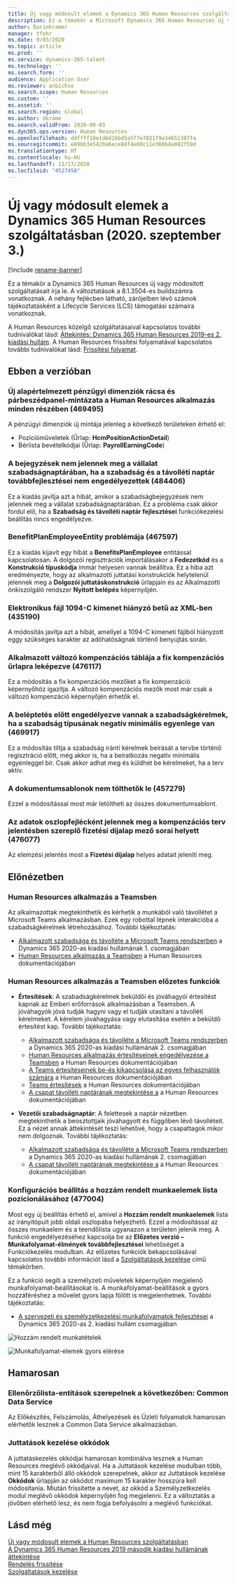 ```yaml
---
title: Új vagy módosult elemek a Dynamics 365 Human Resources szolgáltatásban (2020. szeptember 03.)
description: Ez a témakör a Microsoft Dynamics 365 Human Resources új vagy módosított szolgáltatásait írja le a 2020. szeptember 3-i kiadásban.
author: Darinkramer
manager: tfehr
ms.date: 9/03/2020
ms.topic: article
ms.prod: ''
ms.service: dynamics-365-talent
ms.technology: ''
ms.search.form: ''
audience: Application User
ms.reviewer: anbichse
ms.search.scope: Human Resources
ms.custom: ''
ms.assetid: ''
ms.search.region: Global
ms.author: dkrame
ms.search.validFrom: 2020-09-03
ms.dyn365.ops.version: Human Resources
ms.openlocfilehash: ddffff18e1d6d16bd5a5f7e7021f9a34651307fa
ms.sourcegitcommit: e89bb3e5420a6ece84f4e80c11e360b4a042f59d
ms.translationtype: HT
ms.contentlocale: hu-HU
ms.lasthandoff: 11/17/2020
ms.locfileid: "4527458"
---
```

# <a name="whats-new-or-changed-in-dynamics-365-human-resources-september-3-2020"></a>Új vagy módosult elemek a Dynamics 365 Human Resources szolgáltatásban (2020. szeptember 3.)

[!include [rename-banner](~/includes/cc-data-platform-banner.md)]

Ez a témakör a Dynamics 365 Human Resources új vagy módosított szolgáltatásait írja le. A változtatások a 8.1.3504-es buildszámra vonatkoznak. A néhány fejlécben látható, zárójelben lévő számok tájékoztatásként a Lifecycle Services (LCS) támogatási számaira vonatkoznak.

A Human Resources közelgő szolgáltatásaival kapcsolatos további tudnivalókat lásd: [Áttekintés: Dynamics 365 Human Resources 2019-es 2. kiadási hullám](https://docs.microsoft.com/dynamics365-release-plan/2019wave2/dynamics365-human-resources/). A Human Resources frissítési folyamatával kapcsolatos további tudnivalókat lásd: [Frissítési folyamat](hr-admin-setup-update-process.md).

## <a name="in-this-release"></a>Ebben a verzióban

### <a name="new-default-financial-dimensions-grid-and-dialog-pattern-throughout-human-resources-469495"></a>Új alapértelmezett pénzügyi dimenziók rácsa és párbeszédpanel-mintázata a Human Resources alkalmazás minden részében (469495)

A pénzügyi dimenziók új mintája jelenleg a következő területeken érhető el:

- Pozícióműveletek (Űrlap: **HcmPositionActionDetail**)
- Bérlista bevételkódjai (Űrlap: **PayrollEarningCode**)

### <a name="entries-dont-appear-in-company-leave-calendar-if-leave-and-absence-calendar-enhancements-arent-enabled-484406"></a>A bejegyzések nem jelennek meg a vállalat szabadságnaptárában, ha a szabadság és a távolléti naptár továbbfejlesztései nem engedélyezettek (484406)

Ez a kiadás javítja azt a hibát, amikor a szabadságbejegyzések nem jelennek meg a vállalat szabadságnaptárában. Ez a probléma csak akkor fordul elő, ha a **Szabadság és távolléti naptár fejlesztései** funkciókezelési beállítás nincs engedélyezve.

### <a name="benefitplanemployeeentity-issue-467597"></a>BenefitPlanEmployeeEntity problémája (467597)

Ez a kiadás kijavít egy hibát a **BenefitsPlanEmployee** entitással kapcsolatosan. A dolgozói regisztrációk importálásakor a **Fedezetkód** és a **Konstrukció típuskódja** immár helyesen vannak beállítva. Ez a hiba azt eredményezte, hogy az alkalmazotti juttatási konstrukciók helytelenül jelennek meg a **Dolgozói juttatáskonstrukció** űrlapjain és az Alkalmazotti önkiszolgáló rendszer **Nyitott belépés** képernyőjén.

### <a name="electronic-file-1094-c-output-missing-letter-in-xml-435190"></a>Elektronikus fájl 1094-C kimenet hiányzó betű az XML-ben (435190)

A módosítás javítja azt a hibát, amellyel a 1094-C kimeneti fájlból hiányzott eggy szükséges karakter az adóhatóságnak történő benyújtás során.

### <a name="employee-variable-compensation-table-mapped-to-fixed-compensation-form-476117"></a>Alkalmazott változó kompenzációs táblája a fix kompenzációs űrlapra leképezve (476117)

Ez a módosítás a fix kompenzációs mezőket a fix kompenzáció képernyőhöz igazítja. A változó kompenzációs mezők most már csak a változó kompenzáció képernyőjén érhetők el.

### <a name="leave-requests-allowed-before-enrollment-if-that-leave-type-has-a-negative-minimum-balance-469917"></a>A beléptetés előtt engedélyezve vannak a szabadságkérelmek, ha a szabadság típusának negatív minimális egyenlege van (469917)

Ez a módosítás tiltja a szabadság iránti kérelmek beírását a tervbe történő regisztráció előtt, még akkor is, ha a beiratkozás negatív minimális egyenleggel bír. Csak akkor adhat meg és küldhet be kérelmeket, ha a terv aktív.

### <a name="document-templates-dont-download-457279"></a>A dokumentumsablonok nem tölthetők le (457279)

Ezzel a módosítással most már letöltheti az összes dokumentumsablont. 

### <a name="data-displays-as-column-headers-instead-of-rows-for-the-pay-rate-field-in-the-compensation-plan-report-476077"></a>Az adatok oszlopfejlécként jelennek meg a kompenzációs terv jelentésben szereplő fizetési díjalap mező sorai helyett (476077)

Az elemzési jelentés most a **Fizetési díjalap** helyes adatait jeleníti meg.

## <a name="in-preview"></a>Előnézetben

### <a name="human-resources-application-in-teams"></a>Human Resources alkalmazás a Teamsben

Az alkalmazottak megtekinthetik és kérhetik a munkából való távollétet a Microsoft Teams alkalmazásban. Ezek egy robottal lépnek interakcióba a szabadságkérelmek létrehozásához. További tájékoztatás:

- [Alkalmazott szabadsága és távolléte a Microsoft Teams rendszerben](https://docs.microsoft.com/dynamics365-release-plan/2020wave1/dynamics365-human-resources/employee-leave-absence-experience-teams) a Dynamics 365 2020-as kiadási hullámának 1. csomagjában
- [Human Resources alkalmazás a Teamsben](https://go.microsoft.com/fwlink/?linkid=2127841) a Human Resources dokumentációjában

### <a name="human-resources-app-in-teams-preview-features"></a>Human Resources alkalmazás a Teamsben előzetes funkciók
 
-  **Értesítések**: A szabadságkérelmek beküldői és jóváhagyói értesítést kapnak az Emberi erőforrások alkalmazásban a Teamsben. A jóváhagyók jóvá tudják hagyni vagy el tudják utasítani a távolléti kérelmeket. A kérelem jóváhagyása vagy elutasítása esetén a beküldő értesítést kap. További tájékoztatás:
   - [Alkalmazott szabadsága és távolléte a Microsoft Teams rendszerben](https://docs.microsoft.com/dynamics365-release-plan/2020wave2/human-resources/dynamics365-human-resources/employee-leave-absence-experience-teams) a Dynamics 365 2020-as kiadási hullámának 2. csomagjában
   - [Human Resources alkalmazás értesítéseinek engedélyezése a Teamsben](https://docs.microsoft.com/dynamics365/human-resources/hr-admin-teams-leave-app#enable-notifications-for-the-human-resources-app-in-teams) a Human Resources dokumentációjában
   - [A Teams értesítéseinek be-és kikapcsolása az egyes felhasználók számára](https://docs.microsoft.com/dynamics365/human-resources/hr-admin-teams-leave-app#turn-teams-notifications-on-or-off-for-individual-users) a Human Resources dokumentációjában
   - [Teams értesítések](https://docs.microsoft.com/dynamics365/human-resources/hr-teams-leave-app#teams-notifications) a Human Resources dokumentációjában
   - [A csapat távolléti naptárának megtekintése a](https://docs.microsoft.com/dynamics365/human-resources/hr-teams-leave-app#view-your-teams-leave-calendar) a Human Resources dokumentációjában
 
- **Vezetői szabadságnaptár**: A felettesek a naptár nézetben megtekinthetik a beosztottjaik jóváhagyott és függőben lévő távolléteit. Ez a nézet annak áttekintését teszi lehetővé, hogy a csapattagok mikor nem dolgoznak. További tájékoztatás:
   - [Alkalmazott szabadsága és távolléte a Microsoft Teams rendszerben](https://docs.microsoft.com/dynamics365-release-plan/2020wave2/human-resources/dynamics365-human-resources/employee-leave-absence-experience-teams) a Dynamics 365 2020-as kiadási hullámának 2. csomagjában
   - [A csapat távolléti naptárának megtekintése a](https://docs.microsoft.com/dynamics365/human-resources/hr-teams-leave-app#view-your-teams-leave-calendar) a Human Resources dokumentációjában

### <a name="configuration-option-to-position-work-items-assigned-to-me-list-477004"></a>Konfigurációs beállítás a hozzám rendelt munkaelemek lista pozicionálásához (477004)

Most egy új beállítás érhető el, amivel a **Hozzám rendelt munkaelemek** lista az irányítópult jobb oldali oszlopába helyezhető. Ezzel a módosítással az összes munkaelem és a teendőlista ugyanazon a területen jelenik meg. A funkció engedélyezéséhez kapcsolja be az **Előzetes verzió – Munkafolyamat-élmények továbbfejlesztései** lehetőséget a Funkciókezelés modulban. Az előzetes funkciók bekapcsolásával kapcsolatos további információt lásd a [Szolgáltatások kezelése](hr-admin-manage-features.md) című témakörben.

Ez a funkció segíti a személyzeti műveletek képernyőjén megjelenő munkafolyamat-beállításokat is. A munkafolyamat-beállítások a gyors hozzáféréshez a művelet gyors lapja fölött is megjelenhetnek. További tájékoztatás: 

- [A szervezeti és személyzetkezelési munkafolyamatok fejlesztései](https://docs.microsoft.com/dynamics365-release-plan/2020wave2/human-resources/dynamics365-human-resources/organization-personnel-management-workflow-experience-enhancements) a Dynamics 365 2020-as 2. kiadási hullám csomagjában

![Hozzám rendelt munkatételek](./media/hr-workflow-work-items-assigned-to-me.png)

![Munkafolyamat-elemek gyors elérése](./media/hr-workflow-quick-access.png)

## <a name="coming-soon"></a>Hamarosan

### <a name="checklist-entities-included-in-common-data-service"></a>Ellenőrzőlista-entitások szerepelnek a következőben: Common Data Service

Az Előkészítés, Felszámolás, Áthelyezések és Üzleti folyamatok hamarosan elérhetők lesznek a Common Data Service alkalmazásban.

### <a name="benefits-management-reason-codes"></a>Juttatások kezelése okkódok

A juttatáskezelés okkódjai hamarosan kombinálva lesznek a Human Resources meglévő okkódjaival. Ha a Juttatások kezelése modulban több, mint 15 karakterből álló okkódok szerepelnek, akkor az Juttatások kezelése **Okkódok** űrlapján az okkódot maximum 15 karakter hosszúra kell módosítania. Miután frissítette a nevet, az okkód a Személyzetkezelés modul meglévő okkódok képernyőjén fog megjelenni. Ez a változtatás a jövőben elérhető lesz, és nem fogja befolyásolni a meglévő funkciókat.

## <a name="see-also"></a>Lásd még

[Új vagy módosult elemek a Human Resources szolgáltatásban](hr-admin-whats-new.md)</br>
[A Dynamics 365 Human Resources 2019 második kiadási hullámának áttekintése](https://docs.microsoft.com/dynamics365-release-plan/2019wave2/dynamics365-human-resources/)</br>
[Rendelés frissítése](hr-admin-setup-update-process.md)</br>
[Szolgáltatások kezelése](hr-admin-manage-features.md)
